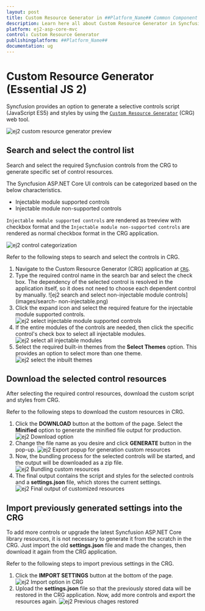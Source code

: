 ```yaml
---
layout: post
title: Custom Resource Generator in ##Platform_Name## Common Component
description: Learn here all about Custom Resource Generator in Syncfusion ##Platform_Name## Common component and more.
platform: ej2-asp-core-mvc
control: Custom Resource Generator
publishingplatform: ##Platform_Name##
documentation: ug
---
```


# Custom Resource Generator (Essential JS 2)

Syncfusion provides an option to generate a selective controls script (JavaScript ES5) and styles by using the [`Custom Resource Generator`](https://crg.syncfusion.com/) (CRG) web tool.

![ej2 custom resource generator preview](images/custom-resource-generator-preview.png)

## Search and select the control list

Search and select the required Syncfusion controls from the CRG to generate specific set of control resources.

The Syncfusion ASP.NET Core UI controls can be categorized based on the below characteristics.

* Injectable module supported controls
* Injectable module non-supported controls

`Injectable module supported controls` are rendered as treeview with checkbox format and the `Injectable module non-supported controls` are rendered as normal checkbox format in the CRG application.

![ej2 control categorization](images/controls-categorization.png)

Refer to the following steps to search and select the controls in CRG.

1.	Navigate to the Custom Resource Generator (CRG) application at [`CRG`](https://crg.syncfusion.com/).
2.	Type the required control name in the search bar and select the check box. The dependency of the selected control is resolved in the application itself, so it does not need to choose each dependent control by manually.
![ej2 search and select non-injectable module controls](images/search- non-injectable.png)
3. Click the expand icon and select the required feature for the injectable module supported controls.
![ej2 select injectable module supported controls](images/select-injectable-module.png)
4. If the entire modules of the controls are needed, then click the specific control's check box to select all injectable modules.
![ej2 select all injectable modules](images/select-all-injectable.png)
5. Select the required built-in themes from the **Select Themes** option. This provides an option to select more than one theme.
![ej2 select the inbuilt themes](images/select-inbuilt-themes.png)

## Download the selected control resources

After selecting the required control resources, download the custom script and styles from CRG.

Refer to the following steps to download the custom resources in CRG.

1. Click the **DOWNLOAD** button at the bottom of the page. Select the **Minified** option to generate the minified file output for production.
![ej2 Download option](images/download-option.png)
2. Change the file name as you desire and click **GENERATE** button in the pop-up.
![ej2 Export popup for generation custom resources](images/export-popup.png)
3. Now, the bundling process for the selected controls will be started, and the output will be downloaded as a zip file.
![ej2 Bundling custom resources](images/bundling-custom-resources.png)
4. The final output contains the script and styles for the selected controls and a **settings.json** file, which stores the current settings.
![ej2 Final output of customized resources](images/customized-resources.png)

## Import previously generated settings into the CRG

To add more controls or upgrade the latest Syncfusion ASP.NET Core library resources, it is not necessary to generate it from the scratch in the CRG. Just import the old **settings.json** file and made the changes, then download it again from the CRG application.

Refer to the following steps to import previous settings in the CRG.

1.	Click the **IMPORT SETTINGS** button at the bottom of the page.
![ej2 Import option in CRG](images/import-option.png)
2. Upload the **settings.json** file so that the previously stored data will be restored in the CRG application. Now, add more controls and export the resources again.
![ej2 Previous chages restored](images/previous-changes-restored.png)
